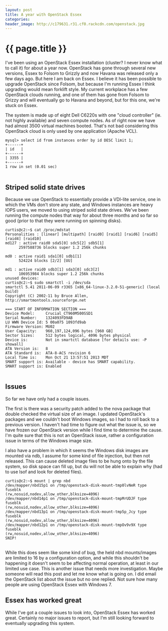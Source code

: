 ```yaml
---
layout: post
title: A year with OpenStack Essex
categories:
header_image: http://c179631.r31.cf0.rackcdn.com/openstack.jpg
---
```


# {{ page.title }}

I've been using an OpenStack Essex installation (cluster? I never know what to call it) for about a year now. OpenStack has gone through several new versions, Essex to Folsom to Grizzly and now Havana was released only a few days ago. But here I am back on Essex. I believe it has been possible to upgrade OpenStack since Folsom, but because I'm running Essex I think upgrading would mean forklift style. My current workplace has a few OpenStack clouds running, and one of them has gone from Folsom to Grizzy and will eventually go to Havana and beyond, but for this one, we're stuck on Essex.

The system is made up of eight Dell C6220s with one "cloud controller" (ie. not highly available) and seven compute nodes. As of right now we have had almost 3500 virtual machines booted. That's not bad considering this OpenStack cloud is only used by one application (Apache VCL).

<pre>
<code>mysql> select id from instances order by id DESC limit 1;
+------+
| id   |
+------+
| 3355 |
+------+
1 row in set (0.01 sec)
</code>
</pre>
<p></p>

## Striped solid state drives

Because we use OpenStack to essentially provide a VDI-lite service, one in which the VMs don't store any state, and Windows instances are heavy IOPS users, we moved to using striped solid state drives. We've been running the compute nodes that way for about three months and so far so good (prior to that they were running on spinning disks).

<pre>
<code>curtis@c2:~$ cat /proc/mdstat 
Personalities : [linear] [multipath] [raid0] [raid1] [raid6] [raid5] [raid4] [raid10] 
md127 : active raid0 sda5[0] sdc5[2] sdb5[1]
      2597588736 blocks super 1.2 256k chunks
      
md0 : active raid1 sda1[0] sdb1[1]
      524224 blocks [2/2] [UU]
      
md1 : active raid0 sdb3[1] sda3[0] sdc3[2]
      106953984 blocks super 1.2 256k chunks
unused devices: <none>
curtis@c2:~$ sudo smartctl -i /dev/sda
smartctl 5.41 2011-06-09 r3365 [x86_64-linux-3.2.0-51-generic] (local build)
Copyright (C) 2002-11 by Bruce Allen, http://smartmontools.sourceforge.net

=== START OF INFORMATION SECTION ===
Device Model:     Crucial_CT960M500SSD1
Serial Number:    1324093FD9AB
LU WWN Device Id: 5 00a075 1093fd9ab
Firmware Version: MU02
User Capacity:    960,197,124,096 bytes [960 GB]
Sector Sizes:     512 bytes logical, 4096 bytes physical
Device is:        Not in smartctl database [for details use: -P showall]
ATA Version is:   8
ATA Standard is:  ATA-8-ACS revision 6
Local Time is:    Mon Oct 21 13:57:51 2013 MDT
SMART support is: Available - device has SMART capability.
SMART support is: Enabled
</code>
</pre>
<p></p>

## Issues

So far we have only had a couple issues.

The first is there was a security patch added to the nova package that double checked the virtual size of an image. I updated OpenStack's packages and we couldn't boot Windows images, so I had to roll back to a previous version. I haven't had time to figure out what the issue is, so we have frozen our OpenStack version while I find time to determine the cause. I'm quite sure that this is not an OpenStack issue, rather a configuration issue in terms of the Windows image size.

I also have a problem in which it seems the Windows disk images are mounted via ndb, I assume for some kind of file injection, but then not released. This can cause deleted image files to be hung onto by the file system, so disk space can fill up, but du will not be able to explain why (had to use lsof and look for deleted files).

<pre>
<code>curtis@c2:~$ mount | grep nbd
/dev/mapper/nbd15p1 on /tmp/openstack-disk-mount-tmp0lvNeR type fuseblk 
(rw,nosuid,nodev,allow_other,blksize=4096)
/dev/mapper/nbd14p1 on /tmp/openstack-disk-mount-tmpMrUDJF type fuseblk 
(rw,nosuid,nodev,allow_other,blksize=4096)
/dev/mapper/nbd13p1 on /tmp/openstack-disk-mount-tmp5p_Jcy type fuseblk 
(rw,nosuid,nodev,allow_other,blksize=4096)
/dev/mapper/nbd12p1 on /tmp/openstack-disk-mount-tmpOv9v9X type fuseblk 
(rw,nosuid,nodev,allow_other,blksize=4096)
SNIP!
</code>
</pre>

While this does seem like some kind of bug, the held nbd mounts/images are limited to 16 by a configuration option, and while this shouldn't be happening it doesn't seem to be affecting normal operation, at least in our limited use case. This is another issue that needs more investigation. Maybe someone will read this post and let me know what is going on. I did email the OpenStack list about the issue but no one replied. Not sure how many people are using OpenStack Essex with Windows 7.

## Essex has worked great

While I've got a couple issues to look into, OpenStack Essex has worked great. Certainly no major issues to report, but I'm still looking forward to eventually upgrading this system.
